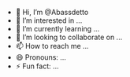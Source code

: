 - 👋 Hi, I’m @Abassdetto
- 👀 I’m interested in ...
- 🌱 I’m currently learning ...
- 💞️ I’m looking to collaborate on ...
- 📫 How to reach me ...
- 😄 Pronouns: ...
- ⚡ Fun fact: ...

<!---
Abassdetto/Abassdetto is a ✨ special ✨ repository because its `README.md` (this file) appears on your GitHub profile.
You can click the Preview link to take a look at your changes.
--->
